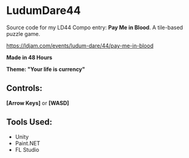 # LudumDare44
Source code for my LD44 Compo entry: **Pay Me in Blood**.
A tile-based puzzle game.

https://ldjam.com/events/ludum-dare/44/pay-me-in-blood

**Made in 48 Hours**

**Theme: "Your life is currency"**

## Controls:
**[Arrow Keys]** or **[WASD]**

## Tools Used:
- Unity
- Paint.NET
- FL Studio
